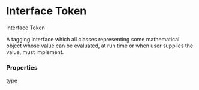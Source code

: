 Interface Token
======
interface Token

A tagging interface which all classes representing some mathematical object
whose value can be evaluated, at run time or when user suppiles the value, must
implement.

### Properties

<div class="grid-container">
<div class="grid-item"> type </div>
</div>